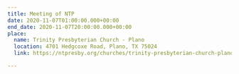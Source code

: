```yaml
---
title: Meeting of NTP
date: 2020-11-07T01:00:00.000+00:00
end_date: 2020-11-07T20:00:00.000+00:00
place:
  name: Trinity Presbyterian Church - Plano
  location: 4701 Hedgcoxe Road, Plano, TX 75024
  link: https://ntpresby.org/churches/trinity-presbyterian-church-plano/

---
```

